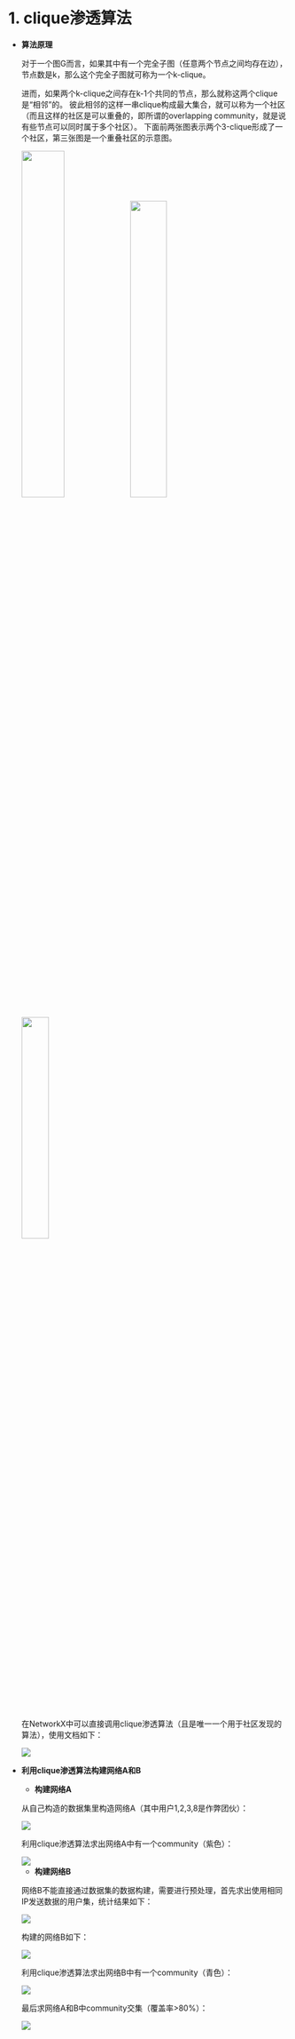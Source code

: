 # 1. clique渗透算法
- **算法原理**

  对于一个图G而言，如果其中有一个完全子图（任意两个节点之间均存在边），节点数是k，那么这个完全子图就可称为一个k-clique。

  进而，如果两个k-clique之间存在k-1个共同的节点，那么就称这两个clique是“相邻”的。
  彼此相邻的这样一串clique构成最大集合，就可以称为一个社区（而且这样的社区是可以重叠的，即所谓的overlapping community，就是说有些节点可以同时属于多个社区）。
  下面前两张图表示两个3-clique形成了一个社区，第三张图是一个重叠社区的示意图。
  
  <img src="https://github.com/lwten/Community-detection/blob/master/pic/3-clique.png" width="40%" />
  <img src="https://github.com/lwten/Community-detection/blob/master/pic/community1.png" width="37%" />
  <img src="https://github.com/lwten/Community-detection/blob/master/pic/communitys.jpg" width="32%"/>
  
  在NetworkX中可以直接调用clique渗透算法（且是唯一一个用于社区发现的算法），使用文档如下：
  
  <img src="https://github.com/lwten/Community-detection/blob/master/pic/k-clique.png"  />
  
- **利用clique渗透算法构建网络A和B**

  - **构建网络A**
  
  从自己构造的数据集里构造网络A（其中用户1,2,3,8是作弊团伙）：
  
  <img src="https://github.com/lwten/Community-detection/blob/master/pic/clique-A1.png"  />
  
  利用clique渗透算法求出网络A中有一个community（紫色）：
  
  <img src="https://github.com/lwten/Community-detection/blob/master/pic/clique-A2.png"  />
 
  - **构建网络B**
  
  网络B不能直接通过数据集的数据构建，需要进行预处理，首先求出使用相同IP发送数据的用户集，统计结果如下：
  
  <img src="https://github.com/lwten/Community-detection/blob/master/pic/clique-B0.png"  />
  
  构建的网络B如下：
  
  <img src="https://github.com/lwten/Community-detection/blob/master/pic/clique-B1.png"  />
  
  利用clique渗透算法求出网络B中有一个community（青色）：
  
  <img src="https://github.com/lwten/Community-detection/blob/master/pic/clique-B2.png"  />
  
  最后求网络A和B中community交集（覆盖率>80%）：
  
  <img src="https://github.com/lwten/Community-detection/blob/master/pic/clique-ans.png"  />
